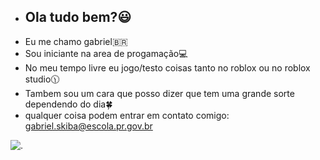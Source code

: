 - ## Ola tudo bem?😃 ##
- Eu me chamo gabriel🇧🇷
- Sou iniciante na area de progamação💻
- No meu tempo livre eu jogo/testo coisas tanto no roblox ou no roblox studio🕦
- Tambem sou um cara que posso dizer que tem uma grande sorte dependendo do dia🍀
- qualquer coisa podem entrar em contato comigo: gabriel.skiba@escola.pr.gov.br


![.](https://media.tenor.com/w_CgW9FSEgMAAAA1/forsaken-roblox-forsaken.webp)
